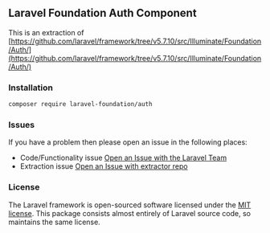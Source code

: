 ## Laravel Foundation Auth Component

This is an extraction of [https://github.com/laravel/framework/tree/v5.7.10/src/Illuminate/Foundation/Auth/](https://github.com/laravel/framework/tree/v5.7.10/src/Illuminate/Foundation/Auth/)

### Installation

```bash
composer require laravel-foundation/auth
```


### Issues

If you have a problem then please open an issue in the following places:

* Code/Functionality issue [Open an Issue with the Laravel Team](https://github.com/laravel/framework/issues/new/choose)
* Extraction issue [Open an Issue with extractor repo](https://github.com/laravel-foundation/readme/issues/new)


### License

The Laravel framework is open-sourced software licensed under the [MIT license](http://opensource.org/licenses/MIT). This package consists almost entirely of Laravel source code, so maintains the same license.

